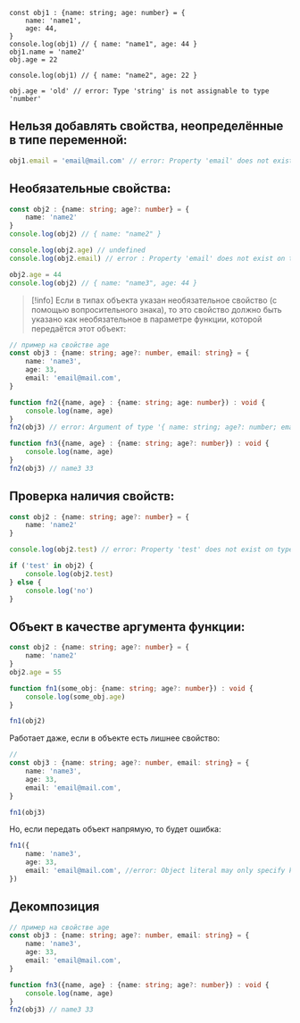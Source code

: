 
``` TS
const obj1 : {name: string; age: number} = {
    name: 'name1',
    age: 44,
}
console.log(obj1) // { name: "name1", age: 44 }
obj1.name = 'name2'
obj.age = 22

console.log(obj1) // { name: "name2", age: 22 }

obj.age = 'old' // error: Type 'string' is not assignable to type 'number'
```

## Нельзя добавлять свойства, неопределённые в типе переменной:

```ts
obj1.email = 'email@mail.com' // error: Property 'email' does not exist on type '{ name: string; age: number; }'
```

## Необязательные свойства:

```ts
const obj2 : {name: string; age?: number} = {
    name: 'name2'
}
console.log(obj2) // { name: "name2" }

console.log(obj2.age) // undefined
console.log(obj2.email) // error : Property 'email' does not exist on type '{ name: string; age?: number; }'

obj2.age = 44
console.log(obj2) // { name: "name3", age: 44 }
```

>[!info]
>Если в типах объекта указан необязательное свойство (с помощью вопросительного знака), то это свойство должно быть указано как необязательное в параметре функции, которой передаётся этот объект:

```ts
// пример на свойстве age
const obj3 : {name: string; age?: number, email: string} = {
    name: 'name3',
    age: 33,
    email: 'email@mail.com',
}

function fn2({name, age} : {name: string; age: number}) : void {
    console.log(name, age)
}
fn2(obj3) // error: Argument of type '{ name: string; age?: number; email: string; }' is not assignable to parameter of type '{ name: string; age: number; }'.Property 'age' is optional in type '{ name: string; age?: number; email: string; }' but required in type '{ name: string; age: number; }'.

function fn3({name, age} : {name: string; age?: number}) : void {
    console.log(name, age)
}
fn2(obj3) // name3 33
```

## Проверка наличия свойств:

```ts
const obj2 : {name: string; age?: number} = {
    name: 'name2'
}

console.log(obj2.test) // error: Property 'test' does not exist on type '{ name: string; age?: number; }'

if ('test' in obj2) {
    console.log(obj2.test)
} else {
    console.log('no')
}
```

## Объект в качестве аргумента функции:

```ts
const obj2 : {name: string; age?: number} = {
    name: 'name2'
}
obj2.age = 55

function fn1(some_obj: {name: string; age?: number}) : void {
    console.log(some_obj.age)
}

fn1(obj2)
```

Работает даже, если в объекте есть лишнее свойство:

```ts
// 
const obj3 : {name: string; age?: number, email: string} = {
    name: 'name3',
    age: 33,
    email: 'email@mail.com',
}

fn1(obj3)
```

Но, если передать объект напрямую, то будет ошибка:

```ts
fn1({
    name: 'name3',
    age: 33,
    email: 'email@mail.com', //error: Object literal may only specify known properties, and 'email' does not exist in type '{ name: string; age?: number; }'.ts(2353)
})
```

## Декомпозиция

``` ts
// пример на свойстве age
const obj3 : {name: string; age?: number, email: string} = {
    name: 'name3',
    age: 33,
    email: 'email@mail.com',
}

function fn3({name, age} : {name: string; age?: number}) : void {
    console.log(name, age)
}
fn2(obj3) // name3 33
```